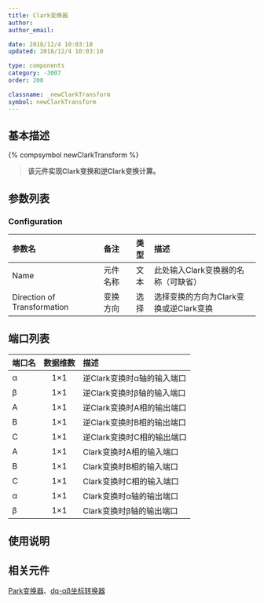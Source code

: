 ```yaml
---
title: Clark变换器
author: 
author_email:

date: 2018/12/4 10:03:10
updated: 2018/12/4 10:03:10

type: components
category: -3007
order: 200

classname: _newClarkTransform
symbol: newClarkTransform
---
```

## 基本描述
{% compsymbol newClarkTransform %}

> **该元件实现Clark变换和逆Clark变换计算。**

## 参数列表
### Configuration
| 参数名 | 备注 | 类型 | 描述 |
| :--- | :--- | :--: | :--- |
| Name | 元件名称 | 文本 | 此处输入Clark变换器的名称（可缺省） |
| Direction of Transformation | 变换方向 | 选择 | 选择变换的方向为Clark变换或逆Clark变换 |


## 端口列表

| 端口名 | 数据维数 | 描述 |
| :--- | :--:  | :--- |
| α | 1×1 |逆Clark变换时α轴的输入端口 |                   
| β | 1×1 |逆Clark变换时β轴的输入端口 |                   
| A | 1×1 |逆Clark变换时A相的输出端口 |                   
| B | 1×1 |逆Clark变换时B相的输出端口 |                   
| C | 1×1 |逆Clark变换时C相的输出端口 |                   
| A | 1×1 |Clark变换时A相的输入端口 |                   
| B | 1×1 |Clark变换时B相的输入端口 |                   
| C | 1×1 |Clark变换时C相的输入端口 |                   
| α | 1×1 |Clark变换时α轴的输出端口 |                   
| β | 1×1 |Clark变换时β轴的输出端口 |                   

## 使用说明



## 相关元件

[Park变换器](/components/comp_newParkTransform.html)、[dq-αβ坐标转换器](/components/comp_newXYtoDQ.html)
